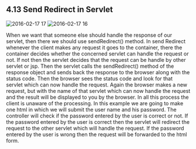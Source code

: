 
4.13 Send Redirect in Servlet
-----------------------------
![2016-02-17 17](https://cloud.githubusercontent.com/assets/16971890/13106263/49088688-d58d-11e5-81e2-2ffd33314f72.png)
![2016-02-17 16](https://cloud.githubusercontent.com/assets/16971890/13106264/49491694-d58d-11e5-8163-5c8ceaf64c5f.png)

When we want that someone else should handle the response of our servlet, then there we should use sendRedirect() method.
In send Redirect whenever the client makes any request it goes to the container, there the container decides whether the concerned servlet can handle the request or not. If not then the servlet decides that the request can be handle by other servlet or jsp. Then the servlet calls the sendRedirect() method of the response object and sends back the response to the browser along with the status code. Then the browser sees the status code and look for that servlet which can now handle the request. Again the browser makes a new request, but with the name of that servlet which can now handle the request and the result will be displayed to you by the browser. In all this process the client is unaware of the processing.
In this example we are going to make one html in which we will submit the user name and his password. The controller will check if the password entered by the user is correct or not. If the password entered by the user is correct then the servlet will redirect the request to the other servlet which will handle the request. If the password entered by the user is wrong then the request will be forwarded to the html form.


